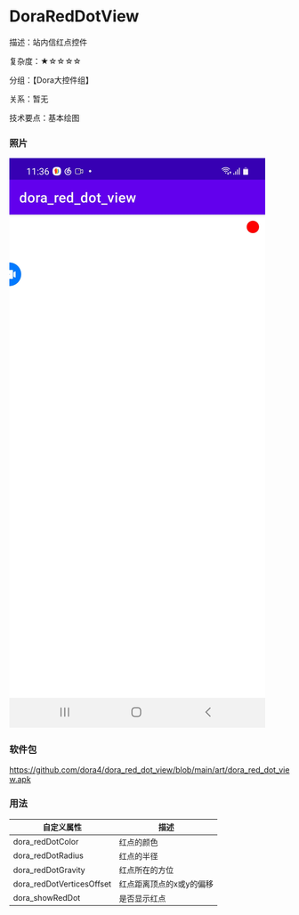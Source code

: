 # DoraRedDotView

描述：站内信红点控件

复杂度：★☆☆☆☆

分组：【Dora大控件组】

关系：暂无

技术要点：基本绘图

### 照片

![avatar](https://github.com/dora4/dora_red_dot_view/blob/main/art/dora_red_dot_view.jpg)

### 软件包

https://github.com/dora4/dora_red_dot_view/blob/main/art/dora_red_dot_view.apk

### 用法

| 自定义属性 | 描述 |
| ---------- | ---- |
| dora_redDotColor     | 红点的颜色 |
| dora_redDotRadius     | 红点的半径 |
| dora_redDotGravity     | 红点所在的方位 |
| dora_redDotVerticesOffset     | 红点距离顶点的x或y的偏移 |
| dora_showRedDot     | 是否显示红点 |
